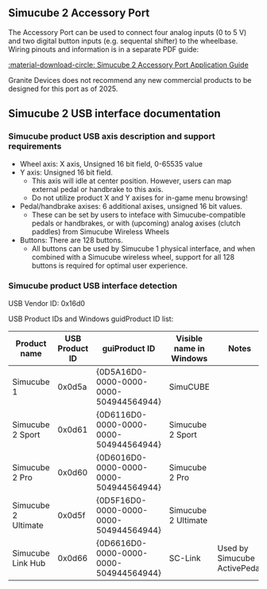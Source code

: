 ## Simucube 2 Accessory Port

The Accessory Port can be used to connect four analog inputs (0 to 5 V) and two digital button inputs (e.g. sequental shifter) to the wheelbase. Wiring pinouts and information is in a separate PDF guide:

[:material-download-circle: Simucube 2 Accessory Port Application Guide](https://granitedevices.com/w/images/c/c5/Simucube_2_Accessory_Port_Application_Guide.pdf)

Granite Devices does not recommend any new commercial products to be designed for this port as of 2025.


## Simucube 2 USB interface documentation

### Simucube product USB axis description and support requirements

- Wheel axis: X axis, Unsigned 16 bit field, 0-65535 value
- Y axis: Unsigned 16 bit field. 
    - This axis will idle at center position. However, users can map external pedal or handbrake to this axis.
    - Do not utilize product X and Y axises for in-game menu browsing!
- Pedal/handbrake axises: 6 additional axises, unsigned 16 bit values.
    - These can be set by users to inteface with Simucube-compatible pedals or handbrakes, or with (upcoming) analog axises (clutch paddles) from Simucube Wireless Wheels
- Buttons: There are 128 buttons.
    - All buttons can be used by Simucube 1 physical interface, and when combined with a Simucube wireless wheel, support for all 128 buttons is required for optimal user experience.

### Simucube product USB interface detection

USB Vendor ID: 0x16d0

USB Product IDs and Windows guidProduct ID list:

| Product name | USB Product ID | guiProduct ID | Visible name in Windows | Notes |
| ------------ | -------------- | ------------- | ----------------------- | ----- |
Simucube 1 | 0x0d5a | {0D5A16D0-0000-0000-0000-504944564944} | SimuCUBE |
Simucube 2 Sport | 0x0d61 | {0D6116D0-0000-0000-0000-504944564944} | Simucube 2 Sport |
Simucube 2 Pro | 0x0d60 | {0D6016D0-0000-0000-0000-504944564944} | Simucube 2 Pro |
Simucube 2 Ultimate | 0x0d5f | {0D5F16D0-0000-0000-0000-504944564944} | Simucube 2 Ultimate |
Simucube Link Hub | 0x0d66 | {0D6616D0-0000-0000-0000-504944564944} | SC-Link | Used by Simucube ActivePedal

